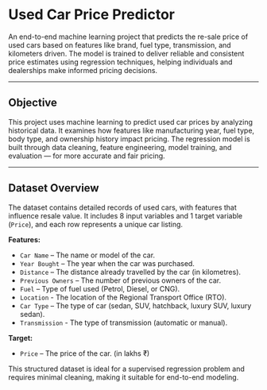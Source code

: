 # Used Car Price Predictor

An end-to-end machine learning project that predicts the re-sale price of used cars based on features like brand, fuel type, transmission, and kilometers driven. The model is trained to deliver reliable and consistent price estimates using regression techniques, helping individuals and dealerships make informed pricing decisions.

---

## Objective

This project uses machine learning to predict used car prices by analyzing historical data. It examines how features like manufacturing year, fuel type, body type, and ownership history impact pricing. The regression model is built through data cleaning, feature engineering, model training, and evaluation — for more accurate and fair pricing.

---

## Dataset Overview

The dataset contains detailed records of used cars, with features that influence resale value. It includes 8 input variables and 1 target variable (`Price`), and each row represents a unique car listing.

**Features:**
- `Car Name` – The name or model of the car.
- `Year Bought` – The year when the car was purchased.
- `Distance` – The distance already travelled by the car (in kilometres).
- `Previous Owners` – The number of previous owners of the car.
- `Fuel` – Type of fuel used (Petrol, Diesel, or CNG).
- `Location` - The location of the Regional Transport Office (RTO).
- `Car Type` – The type of car (sedan, SUV, hatchback, luxury SUV, luxury sedan).
- `Transmission` - The type of transmission (automatic or manual).

**Target:**
- `Price` – The price of the car. (in lakhs ₹)

This structured dataset is ideal for a supervised regression problem and requires minimal cleaning, making it suitable for end-to-end modeling.
